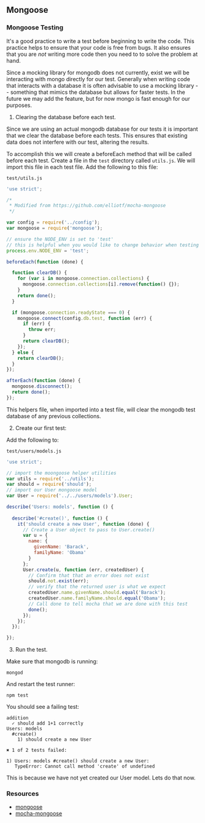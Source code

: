 ## Mongoose

### Mongoose Testing

It's a good practice to write a test before beginning to write the code. This practice helps to ensure that your code is free from bugs. It also ensures that you are *not* writing more code then you need to to solve the problem at hand.

Since a mocking library for mongodb does not currently, exist we will be interacting with mongo directly for our test. Generally when writing code that interacts with a database it is often advisable to use a mocking library -- something that mimics the database but allows for faster tests. In the future we may add the feature, but for now mongo is fast enough for our purposes.

1. Clearing the database before each test.

  Since we are using an actual mongodb database for our tests it is important that we clear the database before each tests. This ensures that existing data does not interfere with our test, altering the results.

  To accomplish this we will create a beforeEach method that will be called before each test. Create a file in the `test` directory called `utils.js`. We will import this file in each test file. Add the following to this file:
  
  `test/utils.js`

  ```javascript
  'use strict';

  /*
   * Modified from https://github.com/elliotf/mocha-mongoose
   */

  var config = require('../config');
  var mongoose = require('mongoose');

  // ensure the NODE_ENV is set to 'test'
  // this is helpful when you would like to change behavior when testing
  process.env.NODE_ENV = 'test';
  
  beforeEach(function (done) {

    function clearDB() {
      for (var i in mongoose.connection.collections) {
        mongoose.connection.collections[i].remove(function() {});
      }
      return done();
    }

    if (mongoose.connection.readyState === 0) {
      mongoose.connect(config.db.test, function (err) {
        if (err) {
          throw err;
        }
        return clearDB();
      });
    } else {
      return clearDB();
    }
  });
  
  afterEach(function (done) {
    mongoose.disconnect();
    return done();
  });
  ```

  This helpers file, when imported into a test file, will clear the
  mongodb test database of any previous collections.

2. Create our first test:

  Add the following to:

  `test/users/models.js`

  ```javascript
  'use strict';

  // import the moongoose helper utilities
  var utils = require('../utils');
  var should = require('should');
  // import our User mongoose model
  var User = require('../../users/models').User;

  describe('Users: models', function () {
    
    describe('#create()', function () {
      it('should create a new User', function (done) {
        // Create a User object to pass to User.create()
        var u = {
          name: {
            givenName: 'Barack',
            familyName: 'Obama'
          }
        };
        User.create(u, function (err, createdUser) {
          // Confirm that that an error does not exist
          should.not.exist(err);
          // verify that the returned user is what we expect
          createdUser.name.givenName.should.equal('Barack');
          createdUser.name.familyName.should.equal('Obama');
          // Call done to tell mocha that we are done with this test
          done();
        });
      });
    });

  });

  ```

3. Run the test.

  Make sure that mongodb is running:

  ```
  mongod
  ```

  And restart the test runner:
  ```
  npm test
  ```

  You should see a failing test:

  ```
  addition
    ✓ should add 1+1 correctly 
  Users: models
    #create()
      1) should create a new User

  ✖ 1 of 2 tests failed:

  1) Users: models #create() should create a new User:
     TypeError: Cannot call method 'create' of undefined
  ```

  This is because we have not yet created our User model. Lets do that now.


### Resources

- [mongoose](http://mongoosejs.com/)
- [mocha-mongoose](https://github.com/elliotf/mocha-mongoose)
